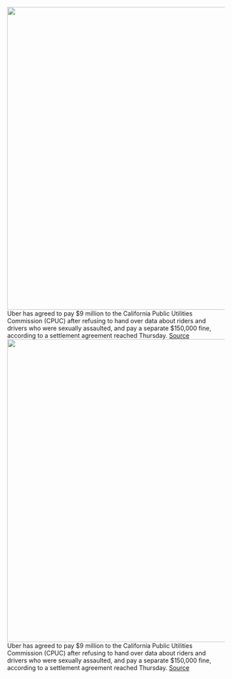 <img src='https://cdn.vox-cdn.com/thumbor/mi3dThZLaLJyDwyeBtis52MT5pI=/0x0:2040x1360/1200x800/filters:focal(857x517:1183x843)/cdn.vox-cdn.com/uploads/chorus_image/image/69590959/acastro_180927_1777_uber_0001.0.jpg' width='700px' /><br/>
Uber has agreed to pay $9 million to the California Public Utilities Commission (CPUC) after refusing to hand over data about riders and drivers who were sexually assaulted, and pay a separate $150,000 fine, according to a settlement agreement reached Thursday.
<a href='https://www.theverge.com/2021/7/16/22580048/uber-cpuc-sexual-assault-data-fine-safety-report'> Source <a/><img src='https://cdn.vox-cdn.com/thumbor/mi3dThZLaLJyDwyeBtis52MT5pI=/0x0:2040x1360/1200x800/filters:focal(857x517:1183x843)/cdn.vox-cdn.com/uploads/chorus_image/image/69590959/acastro_180927_1777_uber_0001.0.jpg' width='700px' /><br/>
Uber has agreed to pay $9 million to the California Public Utilities Commission (CPUC) after refusing to hand over data about riders and drivers who were sexually assaulted, and pay a separate $150,000 fine, according to a settlement agreement reached Thursday.
<a href='https://www.theverge.com/2021/7/16/22580048/uber-cpuc-sexual-assault-data-fine-safety-report'> Source <a/>
